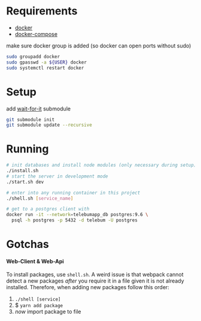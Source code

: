 # Requirements
- [docker](https://www.docker.com/products/docker)
- [docker-compose](https://docs.docker.com/compose/install/)

make sure docker group is added (so docker can open ports without sudo)
```bash
sudo groupadd docker
sudo gpasswd -a ${USER} docker
sudo systemctl restart docker
```

# Setup
add [wait-for-it](https://github.com/vishnubob/wait-for-it) submodule
```bash
git submodule init
git submodule update --recursive
```

# Running
```bash
# init databases and install node modules (only necessary during setup)
./install.sh
# start the server in development mode
./start.sh dev

# enter into any running container in this project
./shell.sh [service_name]

# get to a postgres client with
docker run -it --network=telebumapp_db postgres:9.6 \
  psql -h postgres -p 5432 -d telebum -U postgres
```

# Gotchas
#### Web-Client & Web-Api
To install packages, use `shell.sh`. A weird issue is that webpack cannot detect a new
packages _after_ you require it in a file given it is not already installed. Therefore, when
adding new packages follow this order:

1. `./shell [service]`
2. $ `yarn add package`
3. _now_ import package to file
